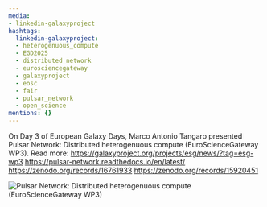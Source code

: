 ```yaml
---
media:
- linkedin-galaxyproject
hashtags:
  linkedin-galaxyproject:
  - heterogenuous_compute
  - EGD2025
  - distributed_network
  - eurosciencegateway
  - galaxyproject
  - eosc
  - fair
  - pulsar_network
  - open_science
mentions: {}
---
```


On Day 3 of European Galaxy Days, Marco Antonio Tangaro presented Pulsar Network: Distributed heterogenuous compute (EuroScienceGateway WP3).
Read more: https://galaxyproject.org/projects/esg/news/?tag=esg-wp3
https://pulsar-network.readthedocs.io/en/latest/
https://zenodo.org/records/16761933
https://zenodo.org/records/15920451

![Pulsar Network: Distributed heterogenuous compute (EuroScienceGateway WP3)](https://github-production-user-asset-6210df.s3.amazonaws.com/16366875/497276317-231c91b7-6aba-4569-a0e3-1d38b74bebfe.png?X-Amz-Algorithm=AWS4-HMAC-SHA256&X-Amz-Credential=AKIAVCODYLSA53PQK4ZA%2F20251003%2Fus-east-1%2Fs3%2Faws4_request&X-Amz-Date=20251003T184922Z&X-Amz-Expires=300&X-Amz-Signature=0e6de8b534acd297496e9338d4a62e79fe3b9523cc1058a6b0a732451c3e6dd5&X-Amz-SignedHeaders=host)